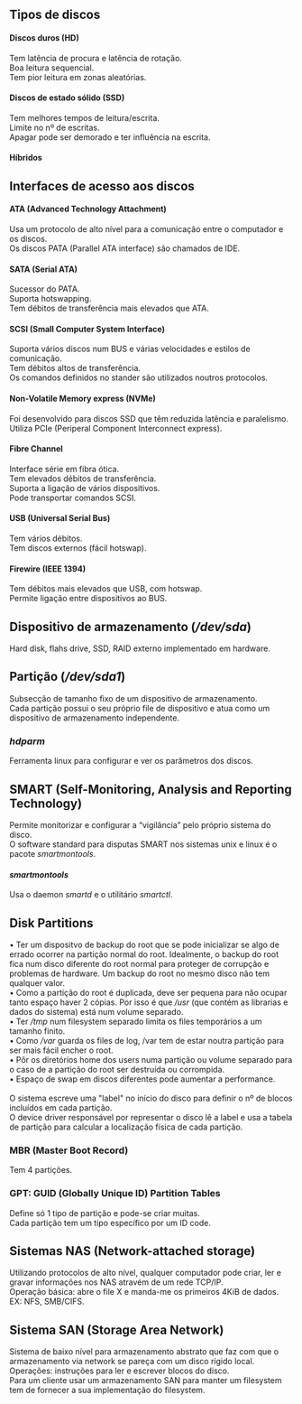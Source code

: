 ## Tipos de discos
#### Discos duros (HD)
Tem latência de procura e latência de rotação.
<br />
Boa leitura sequencial.
<br />
Tem pior leitura em zonas aleatórias.

#### Discos de estado sólido (SSD)
Tem melhores tempos de leitura/escrita.
<br />
Limite no nº de escritas.
<br />
Apagar pode ser demorado e ter influência na escrita.

#### Híbridos

## Interfaces de acesso aos discos
#### ATA (Advanced Technology Attachment)
Usa um protocolo de alto nível para a comunicação entre o computador e os discos.
<br />
Os discos PATA (Parallel ATA interface) são chamados de IDE.

#### SATA (Serial ATA)
Sucessor do PATA.
<br />
Suporta hotswapping.
<br />
Tem débitos de transferência mais elevados que ATA.

#### SCSI (Small Computer System Interface)
Suporta vários discos num BUS e várias velocidades e estilos de comunicação.
<br />
Tem débitos altos de transferência.
<br />
Os comandos definidos no stander são utilizados noutros protocolos.

#### Non-Volatile Memory express (NVMe)
Foi desenvolvido para discos SSD que têm reduzida latência e paralelismo.
<br />
Utiliza PCIe (Periperal Component Interconnect express).

#### Fibre Channel
Interface série em fibra ótica.
<br />
Tem elevados débitos de transferência.
<br />
Suporta a ligação de vários dispositivos.
<br />
Pode transportar comandos SCSI.

#### USB (Universal Serial Bus)
Tem vários débitos.
<br />
Tem discos externos (fácil hotswap).

#### Firewire (IEEE 1394)
Tem débitos mais elevados que USB, com hotswap.
<br />
Permite ligação entre dispositivos ao BUS.

## Dispositivo de armazenamento (*/dev/sda*)
Hard disk, flahs drive, SSD, RAID externo implementado em hardware.

## Partição (*/dev/sda1*)
Subsecção de tamanho fixo de um dispositivo de armazenamento.
<br />
Cada partição possui o seu próprio file de dispositivo e atua como um dispositivo de armazenamento independente.

### *hdparm*
Ferramenta linux para configurar e ver os parâmetros dos discos.

## SMART (Self-Monitoring, Analysis and Reporting Technology)
Permite monitorizar e configurar a “vigilância” pelo próprio sistema do disco.
<br />
O software standard para disputas SMART nos sistemas unix e linux é o pacote *smartmontools*.

#### *smartmontools*
Usa o daemon *smartd* e o utilitário *smartctl*.

## Disk Partitions
• Ter um dispositvo de backup do root que se pode inicializar se algo de errado ocorrer na partição normal do root. Idealmente, o backup do root fica num disco diferente do root normal para proteger de corrupção e problemas de hardware. Um backup do root no mesmo disco não tem qualquer valor.
<br />
• Como a partição do root é duplicada, deve ser pequena para não ocupar tanto espaço haver 2 cópias. Por isso é que */usr* (que contém as librarias e dados do sistema) está num volume separado.
<br />
• Ter */tmp* num filesystem separado	limita os files temporários a um tamanho finito.
<br />
• Como */var* guarda os files de log, /var tem de estar noutra partição para ser mais fácil encher o root.
<br />
• Pôr os diretórios home dos users numa partição ou volume separado para o caso de a partição do root ser destruída ou corrompida.
<br />
• Espaço de swap em discos diferentes pode aumentar a performance.
<br /><br />
O sistema escreve uma "label" no início do disco para definir o nº de blocos incluídos em cada partição.
<br />
O device driver responsável por representar o disco lê a label e usa a tabela de partição para calcular a localização física de cada partição.

### MBR (Master Boot Record)
Tem 4 partições.

### GPT: GUID (Globally Unique ID) Partition Tables
Define só 1 tipo de partição e pode-se criar muitas.
<br />
Cada partição tem um tipo específico por um ID code.

## Sistemas NAS (Network-attached storage)
Utilizando protocolos de alto nível, qualquer computador pode criar, ler e gravar informações nos NAS atravém de um rede TCP/IP.
<br />
Operação básica: abre o file X e manda-me os primeiros 4KiB de dados.
<br />
EX: NFS, SMB/CIFS.

## Sistema SAN (Storage Area Network)
Sistema de baixo nível para armazenamento abstrato que faz com que o armazenamento via network se pareça com um disco rígido local.
<br />
Operações: instruções para ler e escrever blocos do disco.
<br />
Para um cliente usar um armazenamento SAN para manter um filesystem tem de fornecer a sua implementação do filesystem.
